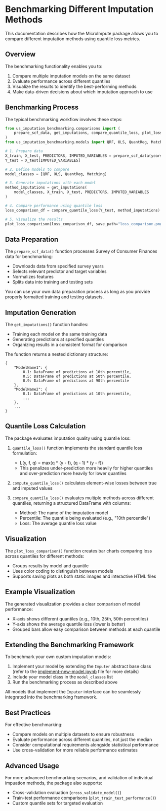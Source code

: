 # Benchmarking Different Imputation Methods

This documentation describes how the MicroImpute package allows you to compare different imputation methods using quantile loss metrics.

## Overview

The benchmarking functionality enables you to:

1. Compare multiple imputation models on the same dataset
2. Evaluate performance across different quantiles
3. Visualize the results to identify the best-performing methods
4. Make data-driven decisions about which imputation approach to use

## Benchmarking Process

The typical benchmarking workflow involves these steps:

```python
from us_imputation_benchmarking.comparisons import (
    prepare_scf_data, get_imputations, compare_quantile_loss, plot_loss_comparison
)
from us_imputation_benchmarking.models import QRF, OLS, QuantReg, Matching

# 1. Prepare data
X_train, X_test, PREDICTORS, IMPUTED_VARIABLES = prepare_scf_data(years=2019)
Y_test = X_test[IMPUTED_VARIABLES]

# 2. Define models to compare
model_classes = [QRF, OLS, QuantReg, Matching]

# 3. Generate imputations with each model
method_imputations = get_imputations(
    model_classes, X_train, X_test, PREDICTORS, IMPUTED_VARIABLES
)

# 4. Compare performance using quantile loss
loss_comparison_df = compare_quantile_loss(Y_test, method_imputations)

# 5. Visualize the results
plot_loss_comparison(loss_comparison_df, save_path="loss_comparison.png")
```

## Data Preparation

The `prepare_scf_data()` function processes Survey of Consumer Finances data for benchmarking:

- Downloads data from specified survey years
- Selects relevant predictor and target variables
- Normalizes features
- Splits data into training and testing sets

You can use your own data preparation process as long as you provide properly formatted training and testing datasets.

## Imputation Generation

The `get_imputations()` function handles:

- Training each model on the same training data
- Generating predictions at specified quantiles
- Organizing results in a consistent format for comparison

The function returns a nested dictionary structure:

```
{
    "ModelName1": {
        0.1: DataFrame of predictions at 10th percentile,
        0.5: DataFrame of predictions at 50th percentile,
        0.9: DataFrame of predictions at 90th percentile
    },
    "ModelName2": {
        0.1: DataFrame of predictions at 10th percentile,
        ...
    },
    ...
}
```

## Quantile Loss Calculation

The package evaluates imputation quality using quantile loss:

1. `quantile_loss()` function implements the standard quantile loss formulation:
   - L(y, f, q) = max(q * (y - f), (q - 1) * (y - f))
   - This penalizes under-prediction more heavily for higher quantiles and over-prediction more heavily for lower quantiles

2. `compute_quantile_loss()` calculates element-wise losses between true and imputed values

3. `compare_quantile_loss()` evaluates multiple methods across different quantiles, returning a structured DataFrame with columns:
   - Method: The name of the imputation model
   - Percentile: The quantile being evaluated (e.g., "10th percentile")
   - Loss: The average quantile loss value

## Visualization

The `plot_loss_comparison()` function creates bar charts comparing loss across quantiles for different methods:

- Groups results by model and quantile
- Uses color coding to distinguish between models
- Supports saving plots as both static images and interactive HTML files

## Example Visualization

The generated visualization provides a clear comparison of model performance:

- X-axis shows different quantiles (e.g., 10th, 25th, 50th percentiles)
- Y-axis shows the average quantile loss (lower is better)
- Grouped bars allow easy comparison between methods at each quantile

## Extending the Benchmarking Framework

To benchmark your own custom imputation models:

1. Implement your model by extending the `Imputer` abstract base class (refer to the [implement-new-model.ipynb](../models/imputer/implement-new-model.ipynb) file for more details)
2. Include your model class in the `model_classes` list
3. Run the benchmarking process as described above

All models that implement the `Imputer` interface can be seamlessly integrated into the benchmarking framework.

## Best Practices
For effective benchmarking:

- Compare models on multiple datasets to ensure robustness
- Evaluate performance across different quantiles, not just the median
- Consider computational requirements alongside statistical performance
- Use cross-validation for more reliable performance estimates

## Advanced Usage

For more advanced benchmarking scenarios, and validation of individual impuation methods, the package also supports:

- Cross-validation evaluation (`cross_validate_model()`)
- Train-test performance comparisons (`plot_train_test_performance()`)
- Custom quantile sets for targeted evaluation